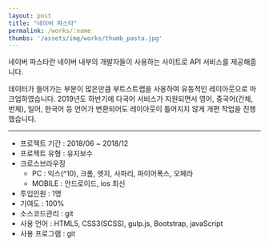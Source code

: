 ```yaml
---
layout: post
title: "네이버 파스타"
permalink: /works/:name
thumbs: '/assets/img/works/thumb_pasta.jpg'
---
```



네이버 파스타란 네이버 내부의 개발자들이 사용하는 사이트로 API 서비스를 제공해줍니다.

데이터가 들어가는 부분이 많은만큼 부트스트랩을 사용하여 유동적인 레이아웃으로 마크업하였습니다. 2019년도 하반기에 다국어 서비스가 지원되면서 영어, 중국어(간체, 번체), 일어, 한국어 등 언어가 변환되어도 레이아웃이 틀어지지 않게 개편 작업을 진행했습니다.

***

- 프로젝트 기간 : 2018/06 ~ 2018/12
- 프로젝트 유형 : 유지보수
- 크로스브라우징
  - PC : 익스(^10), 크롬, 엣지, 사파리, 파이어폭스, 오페라
  - MOBILE : 안드로이드, ios 최신
- 투입인원 : 1명
- 기여도 : 100%
- 소스코드관리 : git
- 사용 언어 : HTML5, CSS3(SCSS), gulp.js, Bootstrap, javaScript
- 사용 프로그램 : git



